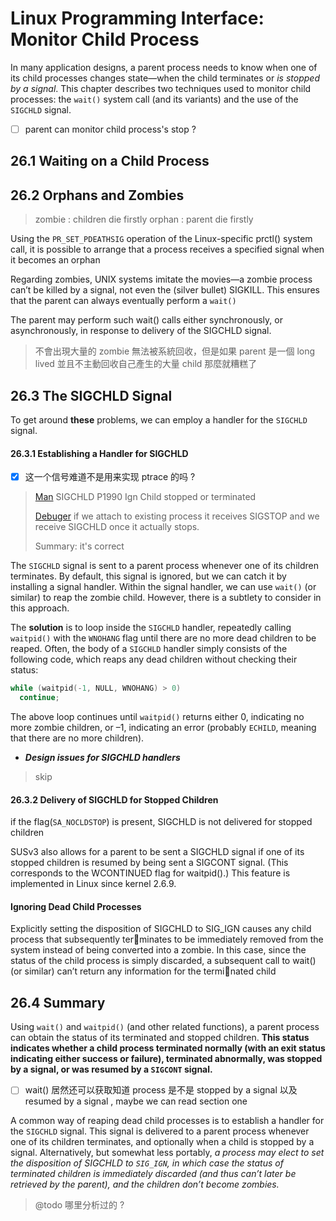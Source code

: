 # Linux Programming Interface: Monitor Child Process

In many application designs, a parent process needs to know when one of its child
processes changes state—when the child terminates or *is stopped by a signal*. This
chapter describes two techniques used to monitor child processes: the `wait()` system
call (and its variants) and the use of the `SIGCHLD` signal.

- [ ] parent can monitor child process's stop ?


## 26.1 Waiting on a Child Process


## 26.2 Orphans and Zombies
> zombie : children die firstly
> orphan : parent die firstly

Using the `PR_SET_PDEATHSIG` operation of the Linux-specific prctl() system call, it
is possible to arrange that a process receives a specified signal when it becomes
an orphan

Regarding zombies, UNIX systems imitate the movies—a zombie process can’t be
killed by a signal, not even the (silver bullet) SIGKILL. This ensures that the parent
can always eventually perform a `wait()`

The parent may perform such wait() calls
either synchronously, or asynchronously, in response to delivery of the SIGCHLD signal.

> 不會出現大量的 zombie 無法被系統回收，但是如果 parent 是一個 long lived 並且不主動回收自己產生的大量 child
> 那麼就糟糕了

## 26.3 The SIGCHLD Signal
To get around **these** problems, we can employ a handler for the `SIGCHLD` signal.

#### 26.3.1 Establishing a Handler for SIGCHLD
- [x] 这一个信号难道不是用来实现 ptrace 的吗 ?
> [Man](https://man7.org/linux/man-pages/man7/signal.7.html)
> SIGCHLD      P1990      Ign     Child stopped or terminated
>
> [Debuger](http://longwei.github.io/How-Debuger-Works/)
> if we attach to existing process it receives SIGSTOP and we receive SIGCHLD once it actually stops. 
> 
> Summary: it's correct


The `SIGCHLD` signal is sent to a parent process whenever one of its children terminates. By default, this signal is ignored, but we can catch it by installing a signal handler.
Within the signal handler, we can use `wait()` (or similar) to reap the zombie child.
However, there is a subtlety to consider in this approach.

The **solution** is to loop inside the `SIGCHLD` handler, repeatedly calling `waitpid()`
with the `WNOHANG` flag until there are no more dead children to be reaped. Often, the
body of a `SIGCHLD` handler simply consists of the following code, which reaps any
dead children without checking their status:
```c
while (waitpid(-1, NULL, WNOHANG) > 0)
  continue;
```
The above loop continues until `waitpid()` returns either 0, indicating no more zombie
children, or –1, indicating an error (probably `ECHILD`, meaning that there are no more children).

* ***Design issues for SIGCHLD handlers***
> skip 

#### 26.3.2 Delivery of SIGCHLD for Stopped Children
if the flag(`SA_NOCLDSTOP`) is present, SIGCHLD is not delivered for stopped children

SUSv3 also allows for a parent to be sent a SIGCHLD signal if one of its stopped children is resumed by being sent a SIGCONT signal. (This corresponds to the WCONTINUED
flag for waitpid().) This feature is implemented in Linux since kernel 2.6.9.

#### Ignoring Dead Child Processes
Explicitly setting the disposition of SIGCHLD to SIG_IGN causes any child process that subsequently terminates to be immediately removed from the system instead of being converted
into a zombie. In this case, since the status of the child process is simply discarded,
a subsequent call to wait() (or similar) can’t return any information for the terminated child


## 26.4 Summary
Using `wait()` and `waitpid()` (and other related functions), a parent process can
obtain the status of its terminated and stopped children. **This status indicates
whether a child process terminated normally (with an exit status indicating either
success or failure), terminated abnormally, was stopped by a signal, or was resumed
by a `SIGCONT` signal.**
- [ ] wait() 居然还可以获取知道 process 是不是 stopped by a signal 以及 resumed by a signal , maybe we can read section one

A common way of reaping dead child processes is to establish a handler for the
`SIGCHLD` signal. This signal is delivered to a parent process whenever one of its children terminates,
and optionally when a child is stopped by a signal. Alternatively,
but somewhat less portably, *a process may elect to set the disposition of SIGCHLD to
`SIG_IGN`, in which case the status of terminated children is immediately discarded (and
thus can’t later be retrieved by the parent), and the children don’t become zombies.*
> @todo 哪里分析过的 ?


